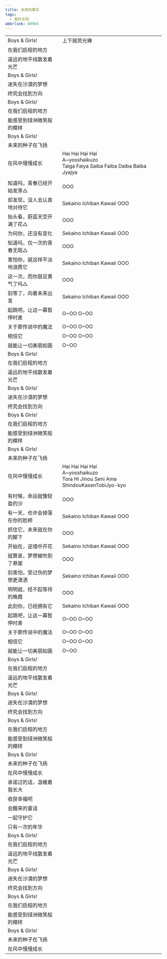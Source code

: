 ```yaml
---
title: 未来的果实
tags:
  - 我的太阳
abbrlink: 60904
---
```

|      |      |
|--|--|
|Boys & Girls!|上下摇荧光棒|
|在我们启程的地方|      |
|遥远的地平线散发着光芒|      |
|Boys & Girls!|      |
|迷失在沙漠的梦想|      |
|终究会找到方向|      |
|Boys & Girls!|      |
|在我们启程的地方|      |
|能感受到绿洲微笑般的模样|      |
|Boys & Girls!|      |
|未来的种子在飞扬|      |
|在风中慢慢成长|Hai Hai Hai Hai<br>A~yosshaikuzo<br>Taiga Faiya Saiba Faiba Daiba Baiba Jyajya|
|      |      |
|知道吗，青春已经开始发芽△|OOO|
|却发现，没人去认真地对待它|Sekaino Ichiban Kawaii OOO|
|抬头看，蔚蓝天空开满了花△|OOO|
|为何你，还没有变化|Sekaino Ichiban Kawaii OOO|
|知道吗，仅一次的青春无瑕△|OOO|
|害怕你，就这样平淡地浪费它|Sekaino Ichiban Kawaii OOO|
|这一次，而你鼓足勇气了吗△|OOO|
|别等了，向着未来出发|Sekaino Ichiban Kawaii OOO|
|起跳吧，让这一幕暂停时差|O~OO O~OO|
|关于那传说中的魔法|O~OO O~OO|
|相信它|O~OO O~OO|
|就能让一切美丽如画|O~OO|
|Boys & Girls!|      |
|在我们启程的地方|      |
|遥远的地平线散发着光芒|      |
|Boys & Girls!|      |
|迷失在沙漠的梦想|      |
|终究会找到方向|      |
|Boys & Girls!|      |
|在我们启程的地方|      |
|能感受到绿洲微笑般的模样|      |
|Boys & Girls!|      |
|未来的种子在飞扬|      |
|在风中慢慢成长|Hai Hai Hai Hai<br>A~yosshaikuzo<br>Tora Hi Jinou Seni Ama ShindouKasenTobiJyo-kyo|
|      |      |
|有时候，命运就像轻盈的沙|OOO|
|有一天，也许会掉落在你的脸颊|Sekaino Ichiban Kawaii OOO|
|抓住它，未来就在你的脚下|OOO|
|开始在，逆境中开花|Sekaino Ichiban Kawaii OOO|
|就算是，梦想被吹到了悬崖|OOO|
|别害怕，受过伤的梦想更潇洒|Sekaino Ichiban Kawaii OOO|
|明明就，经不起等待的晚霞|OOO|
|此刻你，已经拥有它|Sekaino Ichiban Kawaii OOO|
|起跳吧，让这一幕暂停时差|O~OO O~OO|
|关于那传说中的魔法|O~OO O~OO|
|相信它|O~OO O~OO|
|就能让一切美丽如画|O~OO|
|Boys & Girls!|      |
|在我们启程的地方|      |
|遥远的地平线散发着光芒|      |
|Boys & Girls!|      |
|迷失在沙漠的梦想|      |
|终究会找到方向|      |
|Boys & Girls!|      |
|在我们启程的地方|      |
|能感受到绿洲微笑般的模样|      |
|Boys & Girls!|      |
|未来的种子在飞扬|      |
|在风中慢慢成长|      |
|承诺过的话，温暖着我长大|      |
|收获幸福吧|      |
|会醒来的童话|      |
|一起守护它|      |
|只有一次的年华|      |
|Boys & Girls!|      |
|在我们启程的地方|      |
|遥远的地平线散发着光芒|      |
|Boys & Girls!|      |
|迷失在沙漠的梦想|      |
|终究会找到方向|      |
|Boys & Girls!|      |
|在我们启程的地方|      |
|能感受到绿洲微笑般的模样|      |
|Boys & Girls!|      |
|未来的种子在飞扬|      |
|在风中慢慢成长|      |